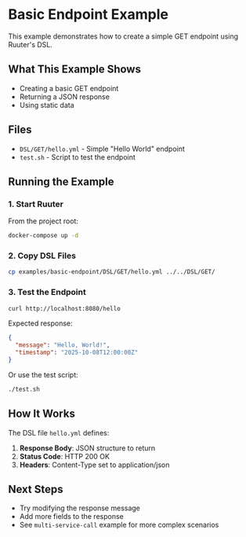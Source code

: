 # Basic Endpoint Example

This example demonstrates how to create a simple GET endpoint using Ruuter's DSL.

## What This Example Shows

- Creating a basic GET endpoint
- Returning a JSON response
- Using static data

## Files

- `DSL/GET/hello.yml` - Simple "Hello World" endpoint
- `test.sh` - Script to test the endpoint

## Running the Example

### 1. Start Ruuter

From the project root:

```bash
docker-compose up -d
```

### 2. Copy DSL Files

```bash
cp examples/basic-endpoint/DSL/GET/hello.yml ../../DSL/GET/
```

### 3. Test the Endpoint

```bash
curl http://localhost:8080/hello
```

Expected response:

```json
{
  "message": "Hello, World!",
  "timestamp": "2025-10-08T12:00:00Z"
}
```

Or use the test script:

```bash
./test.sh
```

## How It Works

The DSL file `hello.yml` defines:

1. **Response Body**: JSON structure to return
2. **Status Code**: HTTP 200 OK
3. **Headers**: Content-Type set to application/json

## Next Steps

- Try modifying the response message
- Add more fields to the response
- See `multi-service-call` example for more complex scenarios
